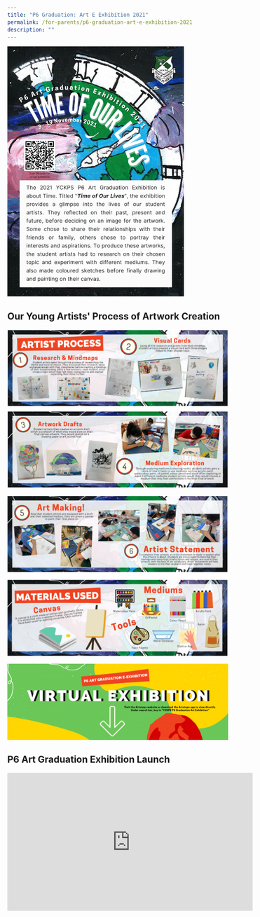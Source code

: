 ```yaml
---
title: "P6 Graduation: Art E Exhibition 2021"
permalink: /for-parents/p6-graduation-art-e-exhibition-2021
description: ""
---
```



<img src="/images/P6%20Graduation%20Exhibition%202021%20Poster%20Final.png"  
style="width:80%">

Our Young Artists' Process of Artwork Creation
----------------------------------------------

![Our Young Artists' Process of Artwork Creation](/images/P6%20grad%202.png)

![Our Young Artists' Process of Artwork Creation](/images/P6%20grad%203.png)

![Our Young Artists' Process of Artwork Creation](/images/P6%20grad%204.png)

P6 Art Graduation Exhibition Launch
-----------------------------------

<iframe width="560" height="315" src="https://www.youtube.com/embed/66OviVo5am8" title="YouTube video player" frameborder="0" allow="accelerometer; autoplay; clipboard-write; encrypted-media; gyroscope; picture-in-picture" allowfullscreen></iframe>